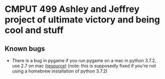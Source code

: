 # CMPUT 499 Ashley and Jeffrey project of ultimate victory and being cool and stuff

## Known bugs

* There is a bug in pygame if you run pygame on a mac in python 3.7.2, use 2.7 on mac ([resource](https://www.python.org/downloads/mac-osx/)) (note: this is supposedly fixed if you're not using a homebrew installation of python 3.7.2)